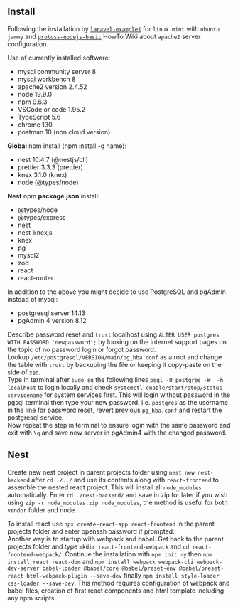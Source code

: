 ## Install

Following the installation by [`laravel-example1`](https://github.com/ZetaRet/laravel-example1/) for `linux mint` with `ubuntu jammy` and [`protoss-nodejs-basic`](https://github.com/ZetaRet/protoss-nodejs-basic/) HowTo Wiki about `apache2` server configuration.  

Use of currently installed software:  
- mysql community server 8  
- mysql workbench 8  
- apache2 version 2.4.52  
- node 19.9.0  
- npm 9.6.3  
- VSCode or code 1.95.2  
- TypeScript 5.6  
- chrome 130  
- postman 10 (non cloud version)  

__Global__ npm install (npm install -g name):  
- nest 10.4.7 (@nestjs/cli)  
- prettier 3.3.3 (prettier)  
- knex 3.1.0 (knex)  
- node (@types/node)  

__Nest__ npm __package.json__ install:  
- @types/node  
- @types/express  
- nest  
- nest-knexjs  
- knex  
- pg  
- mysql2  
- zod  
- react  
- react-router  

In addition to the above you might decide to use PostgreSQL and pgAdmin instead of mysql:  
- postgresql server 14.13  
- pgAdmin 4 version 8.12  


Describe password reset and `trust` localhost using `ALTER USER postgres WITH PASSWORD 'newpassword';` by looking on the internet support pages on the topic of no password login or forgot password.  
Lookup `/etc/postgresql/VERSION/main/pg_hba.conf` as a root and change the table with `trust` by backuping the file or keeping it copy-paste on the side of `xed`.  
Type in terminal after `sudo su` the following lines `psql -U postgres -W  -h localhost` to login locally and check `systemctl enable/start/stop/status servicename` for system services first. This will login without password in the pgsql terminal then type your new password, i.e. `postgres` as the username in the line for password reset, revert previous `pg_hba.conf` and restart the postgresql service.  
Now repeat the step in terminal to ensure login with the same password and exit with `\q` and save new server in pgAdmin4 with the changed password.  

## Nest

Create new nest project in parent projects folder using `nest new nest-backend` after `cd ./../` and use its contents along with `react-frontend` to assemble the nested react project. This will install all `node_modules` automatically. Enter `cd ./nest-backend/` and save in zip for later if you wish using `zip -r node_modules.zip node_modules`, the method is useful for both `vendor` folder and node.  

To install react use `npx create-react-app react-frontend` in the parent projects folder and enter openssh password if prompted.  
Another way is to startup with webpack and babel. Get back to the parent projects folder and type `mkdir react-frontend-webpack` and `cd react-frontend-webpack/`. Continue the installation with `npm init -y` then `npm install react react-dom` and `npm install webpack webpack-cli webpack-dev-server babel-loader @babel/core @babel/preset-env @babel/preset-react html-webpack-plugin --save-dev` finally `npm install style-loader css-loader --save-dev`. This method requires configuration of webpack and babel files, creation of first react components and html template including any npm scripts.  
